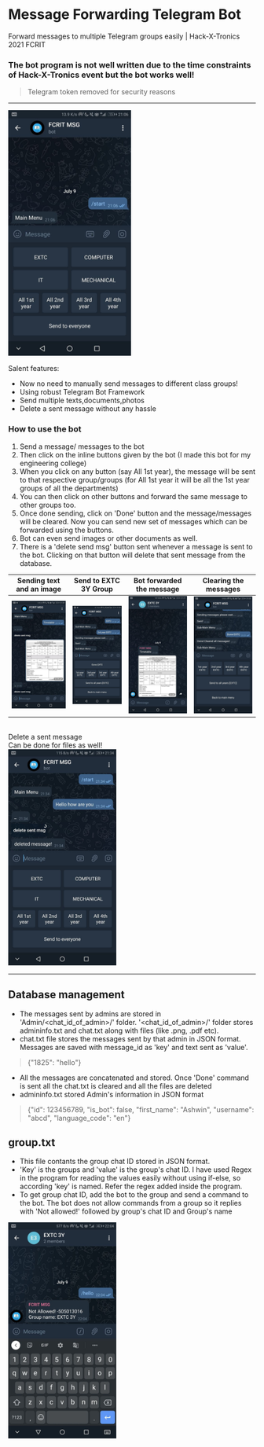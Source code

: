 # Message Forwarding Telegram Bot
Forward messages to multiple Telegram groups easily | Hack-X-Tronics 2021 FCRIT

### The bot program is not well written due to the time constraints of Hack-X-Tronics event but the bot works well!
> Telegram token removed for security reasons
---
<img src="https://github.com/ashvnv/Message-Forwarding-Telegram-Bot/blob/main/pics/sending%20msg%20pics/photo_2021-07-09_21-22-53.jpg?raw=true" width=250>

Salent features:
- Now no need to manually send messages to different class groups!
- Using robust Telegram Bot Framework
- Send multiple texts,documents,photos
- Delete a sent message without any hassle

### How to use the bot
1. Send a message/ messages to the bot
2. Then click on the inline buttons given by the bot (I made this bot for my engineering college)
3. When you click on any button (say All 1st year), the message will be sent to that respective group/groups (for All 1st year it will be all the 1st year groups of all the departments)
4. You can then click on other buttons and forward the same message to other groups too.
5. Once done sending, click on 'Done' button and the message/messages will be cleared. Now you can send new set of messages which can be forwarded using the buttons.
6. Bot can even send images or other documents as well.
7. There is a 'delete send msg' button sent whenever a message is sent to the bot. Clicking on that button will delete that sent message from the database.


Sending text and an image  |  Send to EXTC 3Y Group    | Bot forwarded the message | Clearing the messages
:-------------------------:|:-------------------------:|:-------------------------:|:-------------------------:
<img src="https://github.com/ashvnv/Message-Forwarding-Telegram-Bot/blob/main/pics/sending%20msg%20pics/photo_2021-07-09_21-22-56.jpg?raw=true" width=220> | <img src="https://github.com/ashvnv/Message-Forwarding-Telegram-Bot/blob/main/pics/sending%20msg%20pics/photo_2021-07-09_21-23-00.jpg?raw=true" width=220> | <img src="https://github.com/ashvnv/Message-Forwarding-Telegram-Bot/blob/main/pics/sending%20msg%20pics/photo_2021-07-09_21-23-02.jpg?raw=true" width=220> | <img src="https://github.com/ashvnv/Message-Forwarding-Telegram-Bot/blob/main/pics/sending%20msg%20pics/photo_2021-07-09_21-23-04.jpg?raw=true" width=220>
</br>
Delete a sent message</br>Can be done for files as well!</br>
<img src="https://github.com/ashvnv/Message-Forwarding-Telegram-Bot/blob/main/pics/sending%20msg%20pics/photo_2021-07-09_21-35-12.jpg?raw=true" width=220>

---

## Database management
- The messages sent by admins are stored in 'Admin/<chat_id_of_admin>/' folder. '<chat_id_of_admin>/' folder stores admininfo.txt and chat.txt along with files (like .png, .pdf etc).
- chat.txt file stores the messages sent by that admin in JSON format. Messages are saved with message_id as 'key' and text sent as 'value'.
> {"1825": "hello"}
- All the messages are concatenated and stored. Once 'Done' command is sent all the chat.txt is cleared and all the files are deleted
- admininfo.txt stored Admin's information in JSON format
> {"id": 123456789, "is_bot": false, "first_name": "Ashwin", "username": "abcd", "language_code": "en"}

## group.txt
- This file contants the group chat ID stored in JSON format.
- 'Key' is the groups and 'value' is the group's chat ID. I have used Regex in the program for reading the values easily without using if-else, so according 'key' is named. Refer the regex added inside the program.
- To get group chat ID, add the bot to the group and send a command to the bot. The bot does not allow commands from a group so it replies with 'Not allowed!' followed by group's chat ID and Group's name
<img src="https://github.com/ashvnv/Message-Forwarding-Telegram-Bot/blob/main/pics/sending%20msg%20pics/photo_2021-07-09_22-13-02.jpg?raw=true" width=220>
